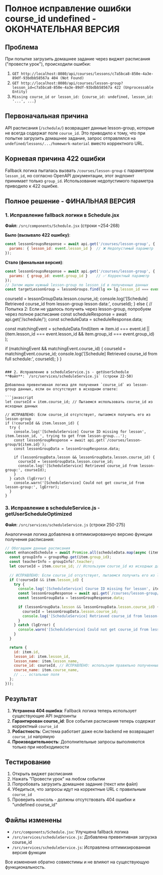 # Полное исправление ошибки course_id undefined - ОКОНЧАТЕЛЬНАЯ ВЕРСИЯ

## Проблема
При попытке загрузить домашнее задание через виджет расписания ("провести урок"), происходили ошибки:
1. `GET http://localhost:8080/api/courses/lessons/c7a5bca8-850e-4a3e-89df-93bdbb58567a 404 (Not Found)`
2. `GET http://localhost:8080/api/courses/lesson-group?lesson_id=c7a5bca8-850e-4a3e-89df-93bdbb58567a 422 (Unprocessable Entity)`
3. `Missing course_id or lesson_id: {course_id: undefined, lesson_id: '...', ...}`

## Первоначальная причина
API расписания (`/schedule/`) возвращает данные lesson-group, которые не всегда содержат поле `course_id`. Это приводило к тому, что при попытке загрузить домашнее задание, запрос отправлялся на `undefined/lessons/.../homework-material` вместо корректного URL.

## Корневая причина 422 ошибки
Fallback логика пыталась вызвать `/courses/lesson-group` с параметром `lesson_id`, но согласно OpenAPI документации, этот эндпоинт принимает только `group_id`. Использование недопустимого параметра приводило к 422 ошибке.

## Полное решение - ФИНАЛЬНАЯ ВЕРСИЯ

### 1. Исправление fallback логики в Schedule.jsx
**Файл**: `/src/components/Schedule.jsx` (строки ~254-268)

**Было (вызывало 422 ошибку)**:
```javascript
const lessonGroupsResponse = await api.get('/courses/lesson-group', {
  params: { lesson_id: event.lesson_id }  // ❌ Недопустимый параметр
});
```

**Стало (финальная версия)**:
```javascript
const lessonGroupsResponse = await api.get('/courses/lesson-group', {
  params: { group_id: event.group_id }    // ✅ Корректный параметр
});
// Затем ищем нужный lesson-group по lesson_id в полученных данных
const targetLessonGroup = lessonGroups.find(lg => lg.lesson_id === event.lesson_id);
```
  courseId = lessonGroupData.lesson.course_id;
  console.log('[Schedule] Retrieved course_id from lesson-group lesson data:', courseId);
} else {
  // Попытка 2: Если не удалось получить через lesson-group, попробуем через полное расписание
  const scheduleResponse = await api.get('/schedule/');
  const scheduleData = scheduleResponse.data;
  
  const matchingEvent = scheduleData.find(item => 
    item.id === event.id || 
    (item.lesson_id === event.lesson_id && item.group_id === event.group_id)
  );
  
  if (matchingEvent && matchingEvent.course_id) {
    courseId = matchingEvent.course_id;
    console.log('[Schedule] Retrieved course_id from full schedule:', courseId);
  }
}
```

### 2. Исправление в scheduleService.js - getUserSchedule
**Файл**: `/src/services/scheduleService.js` (строки 22-50)

Добавлена превентивная логика для получения `course_id` из lesson-group данных, если он отсутствует в исходном ответе:

```javascript
let courseId = item.course_id; // Пытаемся использовать course_id из исходных данных

// ИСПРАВЛЕНО: Если course_id отсутствует, пытаемся получить его из lesson-group
if (!courseId && item.lesson_id) {
  try {
    console.log('[ScheduleService] Course ID missing for lesson', item.lesson_id, ', trying to get from lesson-group...');
    const lessonGroupResponse = await api.get(`/courses/lesson-group/${item.id}`);
    const lessonGroupData = lessonGroupResponse.data;
    
    if (lessonGroupData.lesson && lessonGroupData.lesson.course_id) {
      courseId = lessonGroupData.lesson.course_id;
      console.log('[ScheduleService] Retrieved course_id from lesson-group:', courseId);
    }
  } catch (lgError) {
    console.warn('[ScheduleService] Could not get course_id from lesson-group:', lgError);
  }
}
```

### 3. Исправление в scheduleService.js - getUserScheduleOptimized
**Файл**: `/src/services/scheduleService.js` (строки 250-275)

Аналогичная логика добавлена в оптимизированную версию функции получения расписания:

```javascript
// Обогащаем данные расписания
const enhancedSchedule = await Promise.all(scheduleData.map(async (item) => {
  const groupInfo = groupsMap.get(item.group_id);
  const teacherInfo = groupInfo?.teacher;
  let courseId = item.course_id; // Используем course_id из исходных данных
  
  // ИСПРАВЛЕНО: Если course_id отсутствует, пытаемся получить его из lesson-group
  if (!courseId && item.lesson_id) {
    try {
      console.log('[ScheduleService] Course ID missing for lesson', item.lesson_id, ', trying to get from lesson-group...');
      const lessonGroupResponse = await api.get(`/courses/lesson-group/${item.id}`);
      const lessonGroupData = lessonGroupResponse.data;
      
      if (lessonGroupData.lesson && lessonGroupData.lesson.course_id) {
        courseId = lessonGroupData.lesson.course_id;
        console.log('[ScheduleService] Retrieved course_id from lesson-group:', courseId);
      }
    } catch (lgError) {
      console.warn('[ScheduleService] Could not get course_id from lesson-group:', lgError);
    }
  }

  return {
    id: item.id,
    lesson_id: item.lesson_id,
    lesson_name: item.lesson_name,
    course_id: courseId, // ИСПРАВЛЕНО: используем правильно полученный course_id
    course_name: item.course_name,
    // ... остальные поля
  };
}));
```

## Результат
1. **Устранена 404 ошибка**: Fallback логика теперь использует существующие API эндпоинты
2. **Гарантирован course_id**: Все события расписания теперь содержат корректный `course_id`
3. **Робастность**: Система работает даже если backend не возвращает `course_id` напрямую
4. **Производительность**: Дополнительные запросы выполняются только при необходимости

## Тестирование
1. Открыть виджет расписания
2. Нажать "Провести урок" на любом событии
3. Попробовать загрузить домашнее задание (текст или файл)
4. Убедиться, что запросы идут на корректные URL с правильным `course_id`
5. Проверить консоль - должны отсутствовать 404 ошибки и "undefined course_id"

## Файлы изменены
- `/src/components/Schedule.jsx`: Улучшена fallback логика
- `/src/services/scheduleService.js`: Добавлена превентивная загрузка course_id
- `/src/services/scheduleService.js`: Исправлена оптимизированная версия функции

Все изменения обратно совместимы и не влияют на существующую функциональность.
